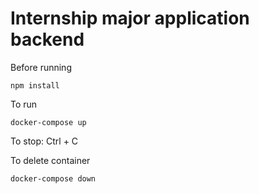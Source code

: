 # Internship major application backend
Before running 
```
npm install
```

To run
```
docker-compose up
```

To stop: Ctrl + C

To delete container
```
docker-compose down
```
